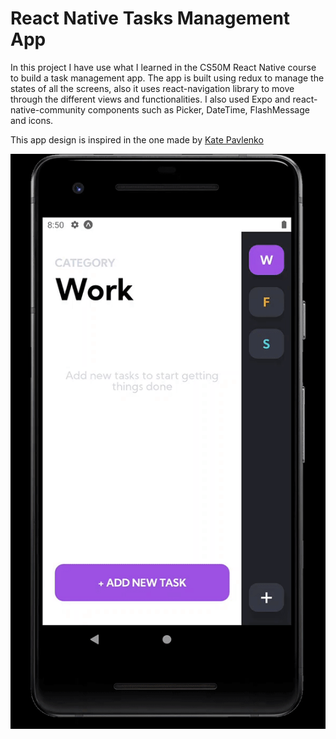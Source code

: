 # React Native Tasks Management App

In this project I have use what I learned in the CS50M React Native course to build a task management app. The app is built using redux to manage the states of all the screens, also it uses react-navigation library to move through the different views and functionalities.
I also used Expo and react-native-community components such as Picker, DateTime, FlashMessage and icons.

This app design is inspired in the one made by [Kate Pavlenko](https://dribbble.com/shots/8585107-To-do-list-Mobile-application) 

![Screen Record](record.gif)
